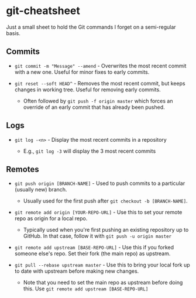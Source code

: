 # git-cheatsheet

Just a small sheet to hold the Git commands I forget on a semi-regular basis.

## Commits

- `git commit -m "Message" --amend` - Overwrites the most recent commit with a new one. Useful for minor fixes to early commits.

- `git reset --soft HEAD^` - Removes the most recent commit, but keeps changes in working tree. Useful for removing early commits.

    - Often followed by `git push -f origin master` which forces an override of an early commit that has already been pushed.

## Logs

- `git log -<n>` - Display the <n> most recent commits in a repository

    - E.g., `git log -3` will display the 3 most recent commits

## Remotes

- `git push origin [BRANCH-NAME]` - Used to push commits to a particular (usually new) branch.

    - Usually used for the first push after `git checkout -b [BRANCH-NAME]`.

- `git remote add origin [YOUR-REPO-URL]` - Use this to set your remote repo as origin for a local repo.

    - Typically used when you're first pushing an existing repository up to GitHub. In that case, follow it with `git push -u origin master`

- `git remote add upstream [BASE-REPO-URL]` - Use this if you forked someone else's repo. Set their fork (the main repo) as upstream.

- `git pull --rebase upstream master` - Use this to bring your local fork up to date with upstream before making new changes.

    - Note that you need to set the main repo as upstream before doing this. Use `git remote add upstream [BASE-REPO-URL]`
